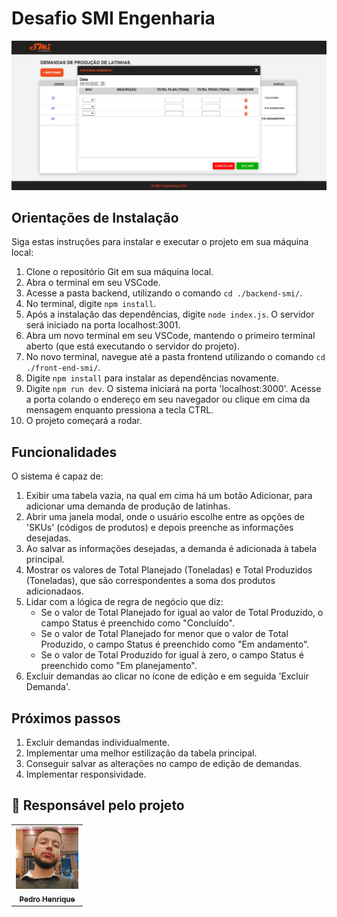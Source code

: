 # Desafio SMI Engenharia

![Imagem do Projeto](./screenshot.png)

## Orientações de Instalação

Siga estas instruções para instalar e executar o projeto em sua máquina local:

1. Clone o repositório Git em sua máquina local.
2. Abra o terminal em seu VSCode.
3. Acesse a pasta backend, utilizando o comando `cd ./backend-smi/`.
4. No terminal, digite `npm install`.
5. Após a instalação das dependências, digite `node index.js`. O servidor será iniciado na porta localhost:3001.
6. Abra um novo terminal em seu VSCode, mantendo o primeiro terminal aberto (que está executando o servidor do projeto).
7. No novo terminal, navegue até a pasta frontend utilizando o comando `cd ./front-end-smi/`.
8. Digite `npm install` para instalar as dependências novamente.
9. Digite `npm run dev`. O sistema iniciará na porta 'localhost:3000'. Acesse a porta colando o endereço em seu navegador ou clique em cima da mensagem enquanto pressiona a tecla CTRL.
10. O projeto começará a rodar.


## Funcionalidades

O sistema é capaz de:

1. Exibir uma tabela vazia, na qual em cima há um botão Adicionar, para adicionar uma demanda de produção de latinhas.
2. Abrir uma janela modal, onde o usuário escolhe entre as opções de 'SKUs' (códigos de produtos) e depois preenche as informações desejadas.
3. Ao salvar as informações desejadas, a demanda é adicionada à tabela principal.
4. Mostrar os valores de Total Planejado (Toneladas) e Total Produzidos (Toneladas), que são correspondentes a soma dos produtos adicionadaos.
5. Lidar com a lógica de regra de negócio que diz:
   - Se o valor de Total Planejado for igual ao valor de Total Produzido, o campo Status é preenchido como "Concluído".
   - Se o valor de Total Planejado for menor que o valor de Total Produzido, o campo Status é preenchido como "Em andamento".
   - Se o valor de Total Produzido for igual à zero, o campo Status é preenchido como "Em planejamento".
7. Excluir demandas ao clicar no ícone de edição e em seguida 'Excluir Demanda'.

## Próximos passos

1. Excluir demandas individualmente.
2. Implementar uma melhor estilização da tabela principal.
3. Conseguir salvar as alterações no campo de edição de demandas.
4. Implementar responsividade.


## 🤝 Responsável pelo projeto



<table>
  <tr>
    <td align="center">
      <a href="#">
      <img src="./foto-perfil.jpg" width="100px;" alt="Foto do Pedro no GitHub"/><br>
        <sub>
          <b> Pedro Henrique</b>
        </sub>
      </a>
    </td>
